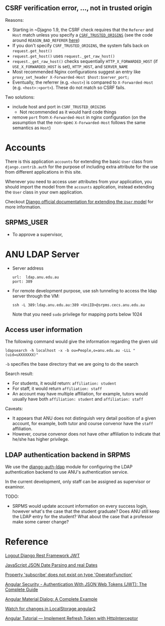 ##  CSRF verification error, ..., not in trusted origin

Reasons:

- Starting in ~Djagno 1.9, the CSRF check requires that the `Referer` and `Host` match unless you specify a [`CSRF_TRUSTED_ORIGINS`](https://docs.djangoproject.com/en/2.0/ref/settings/#csrf-trusted-origins) (see the code around `REASON_BAD_REFERER` [here](https://docs.djangoproject.com/en/2.0/_modules/django/middleware/csrf/))
- If you don't specify `CSRF_TRUSTED_ORIGINS`, the system falls back on `request.get_host()`
- `request.get_host()` uses `request._get_raw_host()`
- `request._get_raw_host()` checks sequentially `HTTP_X_FORWARDED_HOST` (if `USE_X_FORWARDED_HOST` is set), `HTTP_HOST`, and `SERVER_NAME`
- Most recommended Nginx configurations suggest an entry like `proxy_set_header X-Forwarded-Host $host:$server_port;`
- Eventually, the referrer (e.g. `<host>`) is compared to `X-Forwarded-Host` (e.g. `<host>:<port>`). These do not match so CSRF fails.

Two solutions:

- include host and port in `CSRF_TRUSTED_ORIGINS`
  - Not recommended as it would hard code things
- remove `port` from `X-Forwarded-Host` in nginx configuration (on the assumption that the non-spec `X-Forwarded-Host` follows the same semantics as `Host`)

# Accounts

There is this application `accounts` for extending the basic `User` class from `django.contrib.auth` for the purpose of including extra attribute for the use from different applications in this site.

Whenever you need to access user attributes from your application, you should import the model from the `accounts` application, instead extending the `User` class in your own application. 

Checkout [Django official documentation for extending the `User` model](https://docs.djangoproject.com/en/2.2/topics/auth/customizing/#extending-the-existing-user-model) for more information.

## SRPMS_USER

- To approve a supervisor, 

# ANU LDAP Server

- Server address
  ```
  url:  ldap.anu.edu.au
  port: 389
  ```
- For remote development purpose, use ssh tunneling to access the ldap server through the VM:
  
  `ssh -L 389:ldap.anu.edu.au:389 <UniID>@srpms.cecs.anu.edu.au`

  Note that you need `sudo` privilege for mapping ports below 1024

## Access user information

The following command would give the information regarding the given uid

`ldapsearch -h localhost -x -b ou=People,o=anu.edu.au -LLL "(uid=uXXXXXXX)"`

`-b` specifies the base directory that we are going to do the search

Search result:
- For students, it would return: `affiliation: student`
- For staff, it would return `affiliation: staff`
- An account may have multiple affiliation, for example, tutors would usually
  have both `affiliation: student` and `affiliation: staff`

Caveats:
- It appears that ANU does not distinguish very detail position of a given
  account, for example, both tutor and course convenor have the `staff` affiliation.
- However, course convenor does not have other affiliation to indicate that he/she
  has higher privilege. 
  
## LDAP authentication backend in SRPMS

We use the [django-auth-ldap](https://github.com/django-auth-ldap/django-auth-ldap) module
for configuring the LDAP authentication backend to use ANU's authentication service.

In the current development, only staff can be assigned as supervisor or examinor.

TODO:
- SRPMS would update account information on every success login, however what's the case that
  the student graduate? Does ANU still keep the LDAP entry for the student? What about the
  case that a professor make some career change?

# Reference

[Logout Django Rest Framework JWT](https://stackoverflow.com/questions/52431850/logout-django-rest-framework-jwt)

[JavaScript JSON Date Parsing and real Dates](https://weblog.west-wind.com/posts/2014/Jan/06/JavaScript-JSON-Date-Parsing-and-real-Dates)

[Property 'subscribe' does not exist on type 'OperatorFunction'](https://stackoverflow.com/questions/50398107/property-subscribe-does-not-exist-on-type-operatorfunctionresponse-recipe)

[Angular Security - Authentication With JSON Web Tokens (JWT): The Complete Guide](https://blog.angular-university.io/angular-jwt-authentication/)

[Angular Material Dialog: A Complete Example](https://blog.angular-university.io/angular-material-dialog/)

[Watch for changes in LocalStorage angular2](https://stackoverflow.com/questions/46078714/watch-for-changes-in-localstorage-angular2)

[Angular Tutorial — Implement Refresh Token with HttpInterceptor](https://itnext.io/angular-tutorial-implement-refresh-token-with-httpinterceptor-bfa27b966f57)